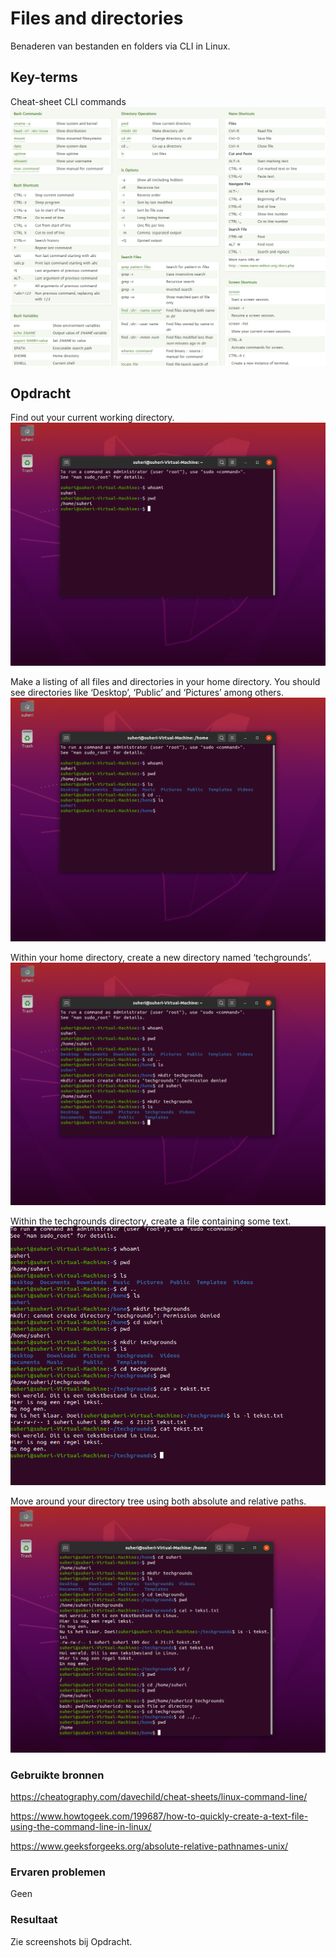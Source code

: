 # Files and directories

Benaderen van bestanden en folders via CLI in Linux.

## Key-terms

Cheat-sheet CLI commands
![screenshot Desktop](../00_includes/LNX/LNX02_00.png)

## Opdracht

Find out your current working directory.
![screenshot Desktop](../00_includes/LNX/LNX02_01.png)

Make a listing of all files and directories in your home directory. You should see directories like ‘Desktop’, ‘Public’ and ‘Pictures’ among others.
![screenshot Desktop](../00_includes/LNX/LNX02_02.png)

Within your home directory, create a new directory named ‘techgrounds’.
![screenshot Desktop](../00_includes/LNX/LNX02_03.png)

Within the techgrounds directory, create a file containing some text.
![screenshot Desktop](../00_includes/LNX/LNX02_04.png)

Move around your directory tree using both absolute and relative paths.
![screenshot Desktop](../00_includes/LNX/LNX02_05.png)

### Gebruikte bronnen

<https://cheatography.com/davechild/cheat-sheets/linux-command-line/>

<https://www.howtogeek.com/199687/how-to-quickly-create-a-text-file-using-the-command-line-in-linux/>

<https://www.geeksforgeeks.org/absolute-relative-pathnames-unix/>

### Ervaren problemen

Geen

### Resultaat

Zie screenshots bij Opdracht.
